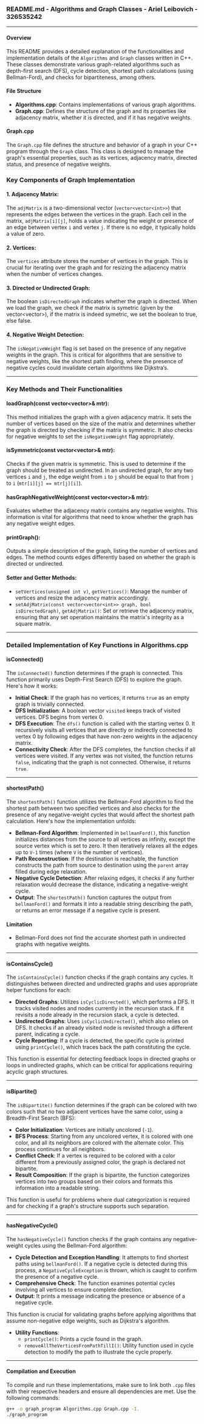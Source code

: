 ### README.md - Algorithms and Graph Classes - Ariel Leibovich - 326535242

---

#### Overview

This README provides a detailed explanation of the functionalities and implementation details of the `Algorithms` and `Graph` classes written in C++. These classes demonstrate various graph-related algorithms such as depth-first search (DFS), cycle detection, shortest path calculations (using Bellman-Ford), and checks for bipartiteness, among others.

#### File Structure

- **Algorithms.cpp**: Contains implementations of various graph algorithms.
- **Graph.cpp**: Defines the structure of the graph and its properties like adjacency matrix, whether it is directed, and if it has negative weights.

#### Graph.cpp
The `Graph.cpp` file defines the structure and behavior of a graph in your C++ program through the `Graph` class. This class is designed to manage the graph's essential properties, such as its vertices, adjacency matrix, directed status, and presence of negative weights. 

### Key Components of Graph Implementation

#### 1. **Adjacency Matrix**:
The `adjMatrix` is a two-dimensional vector (`vector<vector<int>>`) that represents the edges between the vertices in the graph. Each cell in the matrix, `adjMatrix[i][j]`, holds a value indicating the weight or presence of an edge between vertex `i` and vertex `j`. If there is no edge, it typically holds a value of zero.

#### 2. **Vertices**:
The `vertices` attribute stores the number of vertices in the graph. This is crucial for iterating over the graph and for resizing the adjacency matrix when the number of vertices changes.

#### 3. **Directed or Undirected Graph**:
The boolean `isDirectedGraph` indicates whether the graph is directed. When we load the graph, we check if the matrix is symetric (given by the vector<vector<int>>), if the matrix is indeed symetric, we set the boolean to true, else false. 

#### 4. **Negative Weight Detection**:
The `isNegativeWeight` flag is set based on the presence of any negative weights in the graph. This is critical for algorithms that are sensitive to negative weights, like the shortest path finding, where the presence of negative cycles could invalidate certain algorithms like Dijkstra’s.

---

### Key Methods and Their Functionalities

#### **loadGraph(const vector<vector<int>>& mtr)**:
This method initializes the graph with a given adjacency matrix. It sets the number of vertices based on the size of the matrix and determines whether the graph is directed by checking if the matrix is symmetric. It also checks for negative weights to set the `isNegativeWeight` flag appropriately.

#### **isSymmetric(const vector<vector<int>>& mtr)**:
Checks if the given matrix is symmetric. This is used to determine if the graph should be treated as undirected. In an undirected graph, for any two vertices `i` and `j`, the edge weight from `i` to `j` should be equal to that from `j` to `i` (`mtr[i][j] == mtr[j][i]`).

#### **hasGraphNegativeWeight(const vector<vector<int>>& mtr)**:
Evaluates whether the adjacency matrix contains any negative weights. This information is vital for algorithms that need to know whether the graph has any negative weight edges.

#### **printGraph()**:
Outputs a simple description of the graph, listing the number of vertices and edges. The method counts edges differently based on whether the graph is directed or undirected.

#### **Setter and Getter Methods**:
- `setVertices(unsigned int v)`, `getVertices()`: Manage the number of vertices and resize the adjacency matrix accordingly.
- `setAdjMatrix(const vector<vector<int>> graph, bool isDirectedGraph)`, `getAdjMatrix()`: Set or retrieve the adjacency matrix, ensuring that any set operation maintains the matrix's integrity as a square matrix.

---

### Detailed Implementation of Key Functions in Algorithms.cpp 

#### isConnected()

The `isConnected()` function determines if the graph is connected. This function primarily uses Depth-First Search (DFS) to explore the graph. Here's how it works:

- **Initial Check**: If the graph has no vertices, it returns `true` as an empty graph is trivially connected.
- **DFS Initialization**: A boolean vector `visited` keeps track of visited vertices. DFS begins from vertex 0.
- **DFS Execution**: The `dfs()` function is called with the starting vertex 0. It recursively visits all vertices that are directly or indirectly connected to vertex 0 by following edges that have non-zero weights in the adjacency matrix.
- **Connectivity Check**: After the DFS completes, the function checks if all vertices were visited. If any vertex was not visited, the function returns `false`, indicating that the graph is not connected. Otherwise, it returns `true`.

---

#### shortestPath()

The `shortestPath()` function utilizes the Bellman-Ford algorithm to find the shortest path between two specified vertices and also checks for the presence of any negative-weight cycles that would affect the shortest path calculation. Here's how the implementation unfolds:

- **Bellman-Ford Algorithm**: Implemented in `bellmanFord()`, this function initializes distances from the source to all vertices as infinity, except the source vertex which is set to zero. It then iteratively relaxes all the edges up to `V-1` times (where `V` is the number of vertices).
- **Path Reconstruction**: If the destination is reachable, the function constructs the path from source to destination using the `parent` array filled during edge relaxation.
- **Negative Cycle Detection**: After relaxing edges, it checks if any further relaxation would decrease the distance, indicating a negative-weight cycle.
- **Output**: The `shortestPath()` function captures the output from `bellmanFord()` and formats it into a readable string describing the path, or returns an error message if a negative cycle is present.

#### Limitation
- Bellman-Ford does not find the accurate shortest path in undirected graphs with negative weights.
  
---

#### isContainsCycle()

The `isContainsCycle()` function checks if the graph contains any cycles. It distinguishes between directed and undirected graphs and uses appropriate helper functions for each:

- **Directed Graphs**: Utilizes `isCyclicDirected()`, which performs a DFS. It tracks visited nodes and nodes currently in the recursion stack. If it revisits a node already in the recursion stack, a cycle is detected.
- **Undirected Graphs**: Uses `isCyclicUndirected()`, which also relies on DFS. It checks if an already visited node is revisited through a different parent, indicating a cycle.
- **Cycle Reporting**: If a cycle is detected, the specific cycle is printed using `printCycle()`, which traces back the path constituting the cycle.

This function is essential for detecting feedback loops in directed graphs or loops in undirected graphs, which can be critical for applications requiring acyclic graph structures.

---

#### isBipartite()

The `isBipartite()` function determines if the graph can be colored with two colors such that no two adjacent vertices have the same color, using a Breadth-First Search (BFS):

- **Color Initialization**: Vertices are initially uncolored (`-1`).
- **BFS Process**: Starting from any uncolored vertex, it is colored with one color, and all its neighbors are colored with the alternate color. This process continues for all neighbors.
- **Conflict Check**: If a vertex is required to be colored with a color different from a previously assigned color, the graph is declared not bipartite.
- **Result Composition**: If the graph is bipartite, the function categorizes vertices into two groups based on their colors and formats this information into a readable string.

This function is useful for problems where dual categorization is required and for checking if a graph's structure supports such separation.

---

#### hasNegativeCycle()

The `hasNegativeCycle()` function checks if the graph contains any negative-weight cycles using the Bellman-Ford algorithm:

- **Cycle Detection and Exception Handling**: It attempts to find shortest paths using `bellmanFord()`. If a negative cycle is detected during this process, a `NegativeCycleException` is thrown, which is caught to confirm the presence of a negative cycle.
- **Comprehensive Check**: The function examines potential cycles involving all vertices to ensure complete detection.
- **Output**: It prints a message indicating the presence or absence of a negative cycle.

This function is crucial for validating graphs before applying algorithms that assume non-negative edge weights, such as Dijkstra's algorithm.

- **Utility Functions**:
  - `printCycle()`: Prints a cycle found in the graph.
  - `removeAllTheVerticesFromPathTillI()`: Utility function used in cycle detection to modify the path to illustrate the cycle properly.

---

#### Compilation and Execution

To compile and run these implementations, make sure to link both `.cpp` files with their respective headers and ensure all dependencies are met. Use the following commands:

```bash
g++ -o graph_program Algorithms.cpp Graph.cpp -I.
./graph_program
```
